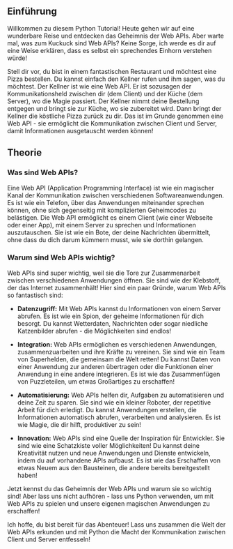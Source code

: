 ## Einführung
Willkommen zu diesem Python Tutorial! Heute gehen wir auf eine wunderbare Reise und entdecken das Geheimnis der Web APIs. Aber warte mal, was zum Kuckuck sind Web APIs? Keine Sorge, ich werde es dir auf eine Weise erklären, dass es selbst ein sprechendes Einhorn verstehen würde!

Stell dir vor, du bist in einem fantastischen Restaurant und möchtest eine Pizza bestellen. Du kannst einfach den Kellner rufen und ihm sagen, was du möchtest. Der Kellner ist wie eine Web API. Er ist sozusagen der Kommunikationsheld zwischen dir (dem Client) und der Küche (dem Server), wo die Magie passiert. Der Kellner nimmt deine Bestellung entgegen und bringt sie zur Küche, wo sie zubereitet wird. Dann bringt der Kellner die köstliche Pizza zurück zu dir. Das ist im Grunde genommen eine Web API - sie ermöglicht die Kommunikation zwischen Client und Server, damit Informationen ausgetauscht werden können!

## Theorie
### Was sind Web APIs?

Eine Web API (Application Programming Interface) ist wie ein magischer Kanal der Kommunikation zwischen verschiedenen Softwareanwendungen. Es ist wie ein Telefon, über das Anwendungen miteinander sprechen können, ohne sich gegenseitig mit komplizierten Geheimcodes zu belästigen. Die Web API ermöglicht es einem Client (wie einer Webseite oder einer App), mit einem Server zu sprechen und Informationen auszutauschen. Sie ist wie ein Bote, der deine Nachrichten übermittelt, ohne dass du dich darum kümmern musst, wie sie dorthin gelangen.

### Warum sind Web APIs wichtig?

Web APIs sind super wichtig, weil sie die Tore zur Zusammenarbeit zwischen verschiedenen Anwendungen öffnen. Sie sind wie der Klebstoff, der das Internet zusammenhält! Hier sind ein paar Gründe, warum Web APIs so fantastisch sind:

- **Datenzugriff:** Mit Web APIs kannst du Informationen von einem Server abrufen. Es ist wie ein Spion, der geheime Informationen für dich besorgt. Du kannst Wetterdaten, Nachrichten oder sogar niedliche Katzenbilder abrufen - die Möglichkeiten sind endlos!

- **Integration:** Web APIs ermöglichen es verschiedenen Anwendungen, zusammenzuarbeiten und ihre Kräfte zu vereinen. Sie sind wie ein Team von Superhelden, die gemeinsam die Welt retten! Du kannst Daten von einer Anwendung zur anderen übertragen oder die Funktionen einer Anwendung in eine andere integrieren. Es ist wie das Zusammenfügen von Puzzleteilen, um etwas Großartiges zu erschaffen!

- **Automatisierung:** Web APIs helfen dir, Aufgaben zu automatisieren und deine Zeit zu sparen. Sie sind wie ein kleiner Roboter, der repetitive Arbeit für dich erledigt. Du kannst Anwendungen erstellen, die Informationen automatisch abrufen, verarbeiten und analysieren. Es ist wie Magie, die dir hilft, produktiver zu sein!

- **Innovation:** Web APIs sind eine Quelle der Inspiration für Entwickler. Sie sind wie eine Schatzkiste voller Möglichkeiten! Du kannst deine Kreativität nutzen und neue Anwendungen und Dienste entwickeln, indem du auf vorhandene APIs aufbaust. Es ist wie das Erschaffen von etwas Neuem aus den Bausteinen, die andere bereits bereitgestellt haben!

Jetzt kennst du das Geheimnis der Web APIs und warum sie so wichtig sind! Aber lass uns nicht aufhören - lass uns Python verwenden, um mit Web APIs zu spielen und unsere eigenen magischen Anwendungen zu erschaffen!

Ich hoffe, du bist bereit für das Abenteuer! Lass uns zusammen die Welt der Web APIs erkunden und mit Python die Macht der Kommunikation zwischen Client und Server entfesseln!

